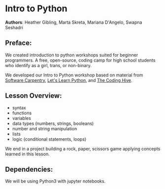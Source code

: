 # Intro to Python #

**Authors**: Heather Gibling, Marta Skreta, Mariana D'Angelo, Swapna Seshadri

## Preface: ##

We created introduction to python workshops suited for beginner programmers. A free, open-source, coding camp for high school students who identify as a girl, trans, or non-binary.

We developed our Intro to Python workshop based on material from [Software Carpentry](http://swcarpentry.github.io/python-novice-gapminder/), [Let's Learn Python](http://www.letslearnpython.com/learn/), and [The Coding Hive](https://www.thecodinghive.com/).

## Lesson Overview: ##

* syntax
* functions
* variables
* data types (numbers, strings, booleans)
* number and string manipulation
* lists
* logic (conditional statements, loops)

We end in a project building a rock, paper, scissors game applying concepts learned in this lesson.

## Dependencies: ##

We will be using Python3 with jupyter notebooks.

